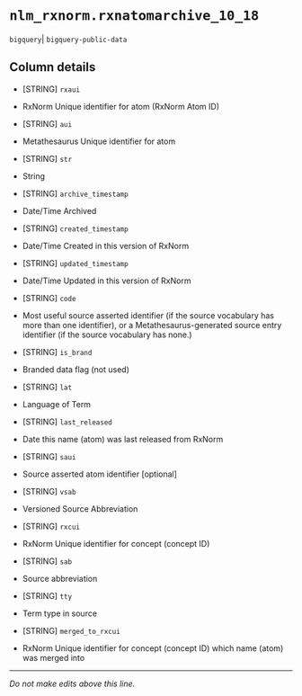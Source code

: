 # `nlm_rxnorm.rxnatomarchive_10_18`
`bigquery`| `bigquery-public-data`

## Column details
* [STRING]    `rxaui`
 - RxNorm Unique identifier for atom (RxNorm Atom ID)
* [STRING]    `aui`
 - Metathesaurus Unique identifier for atom
* [STRING]    `str`
 - String
* [STRING]    `archive_timestamp`
 - Date/Time Archived
* [STRING]    `created_timestamp`
 - Date/Time Created in this version of RxNorm
* [STRING]    `updated_timestamp`
 - Date/Time Updated in this version of RxNorm
* [STRING]    `code`
 - Most useful source asserted identifier (if the source vocabulary has more than one identifier), or a Metathesaurus-generated source entry identifier (if the source vocabulary has none.)
* [STRING]    `is_brand`
 - Branded data flag (not used)
* [STRING]    `lat`
 - Language of Term
* [STRING]    `last_released`
 - Date this name (atom) was last released from RxNorm
* [STRING]    `saui`
 - Source asserted atom identifier [optional]
* [STRING]    `vsab`
 - Versioned Source Abbreviation
* [STRING]    `rxcui`
 - RxNorm Unique identifier for concept (concept ID)
* [STRING]    `sab`
 - Source abbreviation
* [STRING]    `tty`
 - Term type in source
* [STRING]    `merged_to_rxcui`
 - RxNorm Unique identifier for concept (concept ID) which name (atom) was merged into

-------------------------------------------------------------------------------
*Do not make edits above this line.*
